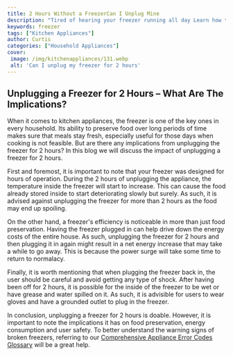 ```yaml
---
title: 2 Hours Without a FreezerCan I Unplug Mine
description: "Tired of hearing your freezer running all day Learn how to safely unplug it for two hours and save energy with the help of our expert tips Find out the pros and cons of unplugging your freezer and what to watch out for"
keywords: freezer
tags: ["Kitchen Appliances"]
author: Curtis
categories: ["Household Appliances"]
cover: 
 image: /img/kitchenappliances/131.webp
 alt: 'Can I unplug my freezer for 2 hours'
---
```

## Unplugging a Freezer for 2 Hours – What Are The Implications?
When it comes to kitchen appliances, the freezer is one of the key ones in every household. Its ability to preserve food over long periods of time makes sure that meals stay fresh, especially useful for those days when cooking is not feasible. But are there any implications from unplugging the freezer for 2 hours? In this blog we will discuss the impact of unplugging a freezer for 2 hours.

First and foremost, it is important to note that your freezer was designed for hours of operation. During the 2 hours of unplugging the appliance, the temperature inside the freezer will start to increase. This can cause the food already stored inside to start deteriorating slowly but surely. As such, it is advised against unplugging the freezer for more than 2 hours as the food may end up spoiling. 

On the other hand, a freezer's efficiency is noticeable in more than just food preservation. Having the freezer plugged in can help drive down the energy costs of the entire house. As such, unplugging the freezer for 2 hours and then plugging it in again might result in a net energy increase that may take a while to go away. This is because the power surge will take some time to return to normalacy. 

Finally, it is worth mentioning that when plugging the freezer back in, the user should be careful and avoid getting any type of shock. After having been off for 2 hours, it is possible for the inside of the freezer to be wet or have grease and water spilled on it. As such, it is advisible for users to wear gloves and have a grounded outlet to plug in the freezer. 

In conclusion, unplugging a freezer for 2 hours is doable. However, it is important to note the implications it has on food preservation, energy consumption and user safety. To better understand the warning signs of broken freezers, referring to our [Comprehensive Appliance Error Codes Glossary](./error-codes/) will be a great help.
